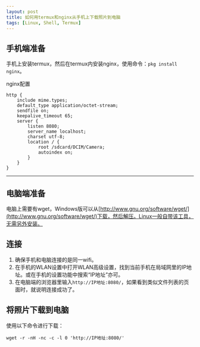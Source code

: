 ```yaml
---
layout: post
title: 如何用termux和nginx从手机上下载照片到电脑
tags: [Linux, Shell, Termux]
---
```


手机端准备
----------

手机上安装termux，然后在termux内安装nginx，使用命令：`pkg install nginx`。

nginx配置

	http {
	    include mime.types;
	    default_type application/octet-stream;
	    sendfile on;
	    keepalive_timeout 65;
	    server {
	        listen 8080;
	        server_name localhost;
	        charset utf-8;
	        location / {
	            root /sdcard/DCIM/Camera;
	            autoindex on;
	        }
	    }
	}

---

电脑端准备
----------

电脑上需要有wget，Windows版可以从[http://www.gnu.org/software/wget/](http://www.gnu.org/software/wget/)下载，然后解压。Linux一般自带该工具，无需另外安装。

连接
----

1. 确保手机和电脑连接的是同一wifi。
2. 在手机的WLAN设置中打开WLAN高级设置，找到当前手机在局域网里的IP地址。或在手机的设置功能中搜索“IP地址”亦可。
3. 在电脑端的浏览器里输入`http://IP地址:8080/`，如果看到类似文件列表的页面时，就说明连接成功了。

将照片下载到电脑
----------------

使用以下命令进行下载：

	wget -r -nH -nc -c -l 0 'http://IP地址:8080/'

